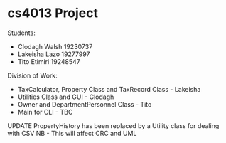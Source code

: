 # cs4013 Project

Students:
* Clodagh Walsh 19230737
* Lakeisha Lazo 19277997
* Tito Etimiri 19248547

Division of Work:
* TaxCalculator, Property Class and TaxRecord Class - Lakeisha
* Utilities Class and GUI - Clodagh
* Owner and DepartmentPersonnel Class - Tito
* Main for CLI - TBC 

UPDATE
PropertyHistory has been replaced by a Utility class for dealing with CSV
NB - This will affect CRC and UML 
